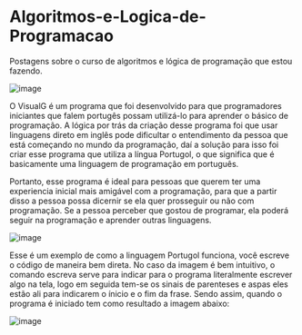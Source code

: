# Algoritmos-e-Logica-de-Programacao
Postagens sobre o curso de algoritmos e lógica de programação que estou fazendo.

![image](https://user-images.githubusercontent.com/90512344/156780324-ea54d460-3605-4c73-bedd-03001cdbd7c4.png)

O VisualG é um programa que foi desenvolvido para que programadores iniciantes que falem portugês possam utilizá-lo para aprender o básico de programação. A lógica por trás da criação desse programa foi que usar linguagens direto em inglês pode dificultar o entendimento da pessoa que está começando no mundo da programação, daí a solução para isso foi criar esse programa que utiliza a língua Portugol, o que significa que é basicamente uma linguagem de programação em português.

Portanto, esse programa é ideal para pessoas que querem ter uma experiencia inicial mais amigável com a programação, para que a partir disso a pessoa possa dicernir se ela quer prosseguir ou não com programação. Se a pessoa perceber que gostou de programar, ela poderá seguir na programação e aprender outras linguagens.

![image](https://user-images.githubusercontent.com/90512344/156820244-ff5352f1-020e-4443-91a7-a98849a28009.png)

Esse é um exemplo de como a linguagem Portugol funciona, você escreve o código de maneira bem direta. No caso da imagem é bem intuitivo, o comando escreva serve para indicar para o programa literalmente escrever algo na tela, logo em seguida tem-se os sinais de parenteses e aspas eles estão ali para indicarem o ínicio e o fim da frase. Sendo assim, quando o programa é iniciado tem como resultado a imagem abaixo:

![image](https://user-images.githubusercontent.com/90512344/156820685-81d28cf4-2c96-49bf-a49c-58d1f43c901b.png)

